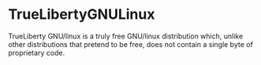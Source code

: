 # TrueLibertyGNULinux
TrueLiberty GNU/linux is a truly free GNU/linux distribution which, unlike other distributions that pretend to be free, does not contain a single byte of proprietary code.

